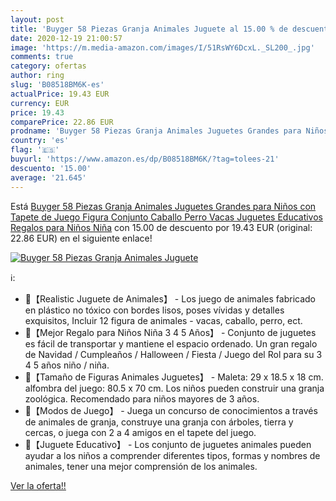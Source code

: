 ```yaml
---
layout: post
title: 'Buyger 58 Piezas Granja Animales Juguete al 15.00 % de descuento'
date: 2020-12-19 21:00:57
image: 'https://m.media-amazon.com/images/I/51RsWY6DcxL._SL200_.jpg'
comments: true
category: ofertas
author: ring
slug: 'B08518BM6K-es'
actualPrice: 19.43 EUR
currency: EUR
price: 19.43
comparePrice: 22.86 EUR
prodname: 'Buyger 58 Piezas Granja Animales Juguetes Grandes para Niños con Tapete de Juego Figura Conjunto Caballo Perro Vacas Juguetes Educativos Regalos para Niños Niña'
country: 'es'
flag: '🇪🇸'
buyurl: 'https://www.amazon.es/dp/B08518BM6K/?tag=tolees-21'
descuento: '15.00'
average: '21.645'
---
```


Está [Buyger 58 Piezas Granja Animales Juguetes Grandes para Niños con Tapete de Juego Figura Conjunto Caballo Perro Vacas Juguetes Educativos Regalos para Niños Niña](https://www.amazon.es/dp/B08518BM6K/?tag=tolees-21) con 15.00 de descuento por 19.43 EUR (original: 22.86 EUR) en el siguiente enlace!

[![Buyger 58 Piezas Granja Animales Juguete](https://m.media-amazon.com/images/I/51RsWY6DcxL._SL200_.jpg)](https://www.amazon.es/dp/B08518BM6K/?tag=tolees-21)

ℹ️:

- 🐶【Realistic Juguete de Animales】 - Los juego de animales fabricado en plástico no tóxico con bordes lisos, poses vívidas y detalles exquisitos, Incluir 12 figura de animales - vacas, caballo, perro, ect.
- 🐶【Mejor Regalo para Niños Niña 3 4 5 Años】 - Conjunto de juguetes es fácil de transportar y mantiene el espacio ordenado. Un gran regalo de Navidad / Cumpleaños / Halloween / Fiesta / Juego del Rol para su 3 4 5 años niño / niña.
- 🐶【Tamaño de Figuras Animales Juguetes】 - Maleta: 29 x 18.5 x 18 cm. alfombra del juego: 80.5 x 70 cm. Los niños pueden construir una granja zoológica. Recomendado para niños mayores de 3 años.
- 🐶【Modos de Juego】 - Juega un concurso de conocimientos a través de animales de granja, construye una granja con árboles, tierra y cercas, o juega con 2 a 4 amigos en el tapete del juego.
- 🐶【Juguete Educativo】 - Los conjunto de juguetes animales pueden ayudar a los niños a comprender diferentes tipos, formas y nombres de animales, tener una mejor comprensión de los animales.

[Ver la oferta!!](https://www.amazon.es/dp/B08518BM6K/?tag=tolees-21)
